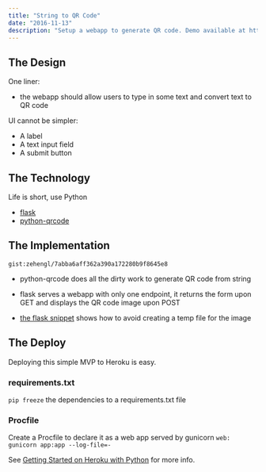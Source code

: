 ```yaml
---
title: "String to QR Code"
date: "2016-11-13"
description: "Setup a webapp to generate QR code. Demo available at https://serene-escarpment-19853.herokuapp.com/"
---
```


## The Design

One liner:

- the webapp should allow users to type in some text and convert text to QR code

UI cannot be simpler:

- A label
- A text input field
- A submit button

## The Technology

Life is short, use Python

- [flask](http://flask.pocoo.org)
- [python-qrcode](https://github.com/lincolnloop/python-qrcode)

## The Implementation

`gist:zehengl/7abba6aff362a390a172280b9f8645e8`

- python-qrcode does all the dirty work to generate QR code from string

- flask serves a webapp with only one endpoint, it returns the form upon GET and displays the QR code image upon POST

- [the flask snippet](http://flask.pocoo.org/snippets/32/) shows how to avoid creating a temp file for the image

## The Deploy

Deploying this simple MVP to Heroku is easy.

### requirements.txt

`pip freeze` the dependencies to a requirements.txt file

### Procfile

Create a Procfile to declare it as a web app served by gunicorn `web: gunicorn app:app --log-file=-`

See [Getting Started on Heroku with Python](https://devcenter.heroku.com/articles/getting-started-with-python#introduction) for more info.
